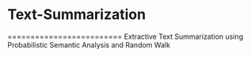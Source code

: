 # Text-Summarization
=========================
Extractive Text Summarization using Probabilistic Semantic Analysis and Random Walk
